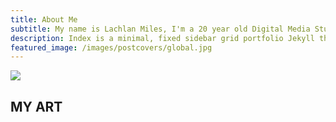 ```yaml
---
title: About Me
subtitle: My name is Lachlan Miles, I'm a 20 year old Digital Media Student at RMIT Melbourne, and I'm originally from Byron Bay. I'm very fascinated by abstract and brutalist designs.
description: Index is a minimal, fixed sidebar grid portfolio Jekyll theme.
featured_image: /images/postcovers/global.jpg
---
```


![](/images/postcovers/global.jpg)

## MY ART


